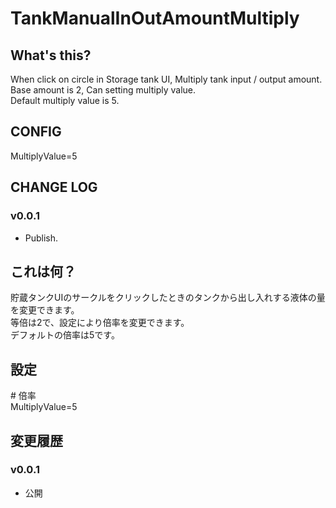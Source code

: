 # TankManualInOutAmountMultiply

## What's this?

When click on circle in Storage tank UI, Multiply tank input / output amount.  
Base amount is 2, Can setting multiply value.  
Default multiply value is 5.  

## CONFIG

MultiplyValue=5  

## CHANGE LOG

### v0.0.1

 - Publish.

## これは何？

貯蔵タンクUIのサークルをクリックしたときのタンクから出し入れする液体の量を変更できます。  
等倍は2で、設定により倍率を変更できます。  
デフォルトの倍率は5です。  

## 設定

\# 倍率  
MultiplyValue=5  

## 変更履歴

### v0.0.1

 - 公開
